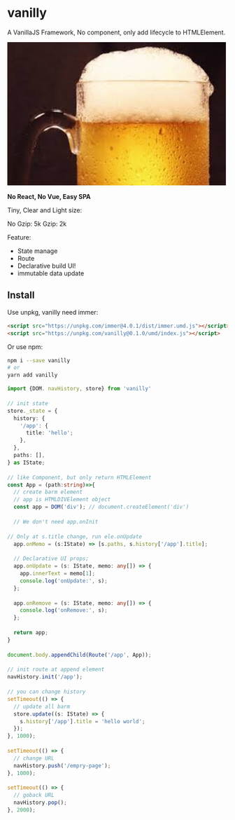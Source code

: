 # vanilly

A VanillaJS Framework, No component, only add lifecycle to HTMLElement.

![](barmImage.jpg)

**No React, No Vue, Easy SPA**

Tiny, Clear and Light size:

No Gzip: 5k
Gzip: 2k

Feature:

- State manage
- Route
- Declarative build UI!
- immutable data update

## Install

Use unpkg, vanilly need immer:

```html
<script src="https://unpkg.com/immer@4.0.1/dist/immer.umd.js"></script>
<script src="https://unpkg.com/vanilly@0.1.0/umd/index.js"></script>
```

Or use npm:

```sh
npm i --save vanilly
# or
yarn add vanilly
```

```ts
import {DOM. navHistory, store} from 'vanilly'

// init state
store._state = {
  history: {
    '/app': {
      title: 'hello';
    },
  },
  paths: [],
} as IState;

// like Component, but only return HTMLElement
const App = (path:string)=>{
  // create barm element
  // app is HTMLDIVElement object
  const app = DOM('div'); // document.createElement('div')

  // We don't need app.onInit

// Only at s.title change, run ele.onUpdate
  app.onMemo = (s:IState) => [s.paths, s.history['/app'].title];

  // Declarative UI props;
  app.onUpdate = (s: IState, memo: any[]) => {
    app.innerText = memo[1];
    console.log('onUpdate:', s);
  };

  app.onRemove = (s: IState, memo: any[]) => {
    console.log('onRemove:', s);
  };

  return app;
}

document.body.appendChild(Route('/app', App));

// init route at append element
navHistory.init('/app');

// you can change history
setTimeout(() => {
  // update all barm
  store.update((s: IState) => {
    s.history['/app'].title = 'hello world';
  });
}, 1000);

setTimeout(() => {
  // change URL
  navHistory.push('/empry-page');
}, 1000);

setTimeout(() => {
  // goback URL
  navHistory.pop();
}, 2000);


```
